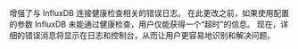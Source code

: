 增强了与 InfluxDB 连接健康检查相关的错误日志。
在此更改之前，如果使用配置的参数 InfluxDB 未能通过健康检查，用户仅能获得一个“超时”的信息。
现在，详细的错误消息将显示在日志和控制台，从而让用户更容易地识别和解决问题。

